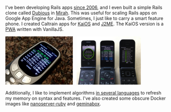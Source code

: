 I've been developing Rails apps
[since 2006](https://www.linkedin.com/in/woodie/),
and I even built a simple Rails clone called
[Dubious](https://github.com/mirah/dubious) in
[Mirah](https://github.com/mirah/mirah).
This was useful for scaling Rails apps on Google App Engine for Java.
Sometimes, I just like to carry a smart feature phone. I created Caltrain apps for
[KaiOS](https://github.com/woodie/next-caltrain-pwa) and
[J2ME](https://github.com/woodie/Caltrain-Schedule-MIDlet).
The KaiOS version is a
[PWA](http://next-caltrain-pwa.appspot.com/)
written with VanillaJS.

<a href="https://raw.githubusercontent.com/woodie/Caltrain-Schedule-MIDlet/master/docs/main.jpg"><img
   src="https://raw.githubusercontent.com/woodie/Caltrain-Schedule-MIDlet/master/docs/main.jpg"
   height="150"></a> &nbsp; <a
   href="https://raw.githubusercontent.com/woodie/next-caltrain-pwa/master/docs/phones.jpg"><img
   src="https://raw.githubusercontent.com/woodie/next-caltrain-pwa/master/docs/phones.jpg"
   height="150"></a>

Additionally, I like to implement algorithms
[in several languages](https://github.com/woodie/coding_challenges)
to refresh my memory on syntax and features.
I've also created some obscure Docker images like
[nanoserver-ruby](https://github.com/woodie/nanoserver-ruby) and
[geminabox](https://github.com/woodie/geminabox-ldap).
